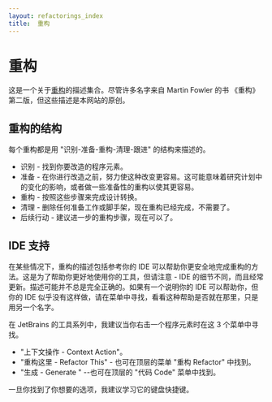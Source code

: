 ```yaml
---
layout: refactorings_index
title:  重构
---
```


# 重构

这是一个关于[重构](https://refactoring.com/)的描述集合。尽管许多名字来自 Martin Fowler 的书 《重构》第二版，但这些描述是本网站的原创。

## 重构的结构
每个重构都是用 "识别-准备-重构-清理-跟进" 的结构来描述的。

* 识别 - 找到你要改造的程序元素。
* 准备 - 在你进行改造之前，努力使这种改变更容易。这可能意味着研究计划中的变化的影响，或者做一些准备性的重构以使其更容易。
* 重构 - 按照这些步骤来完成设计转换。
* 清理 - 删除任何准备工作或脚手架，现在重构已经完成，不需要了。
* 后续行动 - 建议进一步的重构步骤，现在可以了。

## IDE 支持
在某些情况下，重构的描述包括参考你的 IDE 可以帮助你更安全地完成重构的方法。这是为了帮助你更好地使用你的工具，但请注意 - IDE 的细节不同，而且经常更新。描述可能并不总是完全正确的。如果有一个说明你的 IDE 可以帮助你，但你的 IDE 似乎没有这样做，请在菜单中寻找，看看这种帮助是否就在那里，只是用另一个名字。

在 JetBrains 的工具系列中，我建议当你右击一个程序元素时在这 3 个菜单中寻找。
* "上下文操作 - Context Action"。
* "重构这里 - Refactor This" - 也可在顶层的菜单 "重构 Refactor" 中找到。
* "生成 - Generate " --也可在顶层的 "代码 Code" 菜单中找到。

一旦你找到了你想要的选项，我建议学习它的键盘快捷键。
